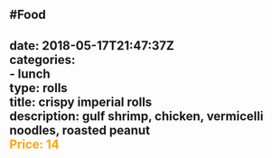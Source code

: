 #Food
---
date: 2018-05-17T21:47:37Z<br>
categories:<br>
    - lunch<br>
type: rolls<br>
title: crispy imperial rolls<br>
description: gulf shrimp, chicken, vermicelli noodles, roasted peanut<br>
<span style="color: orange">**Price: 14**</span>
---
